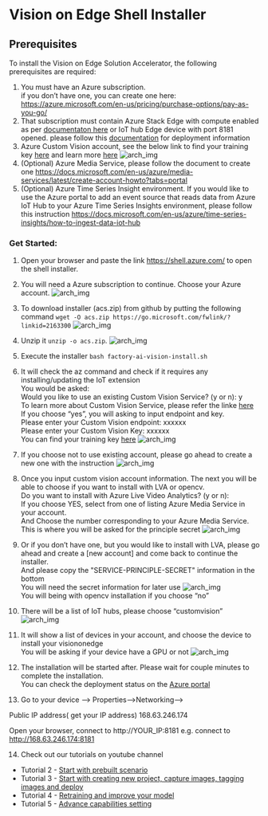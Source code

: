 

# Vision on Edge Shell Installer

## Prerequisites

To install the Vision on Edge Solution Accelerator, the following prerequisites are required:

1. You must have an Azure subscription.
<br/> if you don’t have one, you can create one here: https://azure.microsoft.com/en-us/pricing/purchase-options/pay-as-you-go/
2. That subscription must contain Azure Stack Edge with compute enabled as per [documentaton here](https://docs.microsoft.com/en-us/azure/databox-online/azure-stack-edge-gpu-deploy-configure-compute) or IoT hub Edge device with port 8181 opened. please follow this [documentation](https://github.com/Azure-Samples/azure-intelligent-edge-patterns/blob/master/factory-ai-vision/Tutorial/CreateIoTEdgeDevice.md) for deployment information
3. Azure Custom Vision account, see the below link to find your training key [here](https://www.customvision.ai/projects#/settings) and learn more [here](https://azure.microsoft.com/en-us/services/cognitive-services/custom-vision-service/)
![arch_img](https://github.com/linkernetworks/azure-intelligent-edge-patterns/raw/develop/factory-ai-vision/assets/customvisioninfo.png)
4. (Optional) Azure Media Service, please follow the document to create one https://docs.microsoft.com/en-us/azure/media-services/latest/create-account-howto?tabs=portal
5. (Optional) Azure Time Series Insight environment. If you would like to use the Azure portal to add an event source that reads data from Azure IoT Hub to your Azure Time Series Insights environment, please follow this instruction https://docs.microsoft.com/en-us/azure/time-series-insights/how-to-ingest-data-iot-hub  
   
### Get Started:

1. Open your browser and paste the link https://shell.azure.com/  to open the shell installer. 
2. You will need a Azure subscription to continue. Choose your Azure account.
![arch_img](https://github.com/linkernetworks/azure-intelligent-edge-patterns/raw/develop/factory-ai-vision/assets/step1.png)
3. To download installer (acs.zip) from github by putting the following command `wget -O acs.zip https://go.microsoft.com/fwlink/?linkid=2163300`
![arch_img](https://github.com/linkernetworks/azure-intelligent-edge-patterns/raw/develop/factory-ai-vision/assets/step2.png)
4. Unzip it `unzip -o acs.zip`. 
![arch_img](https://github.com/linkernetworks/azure-intelligent-edge-patterns/raw/develop/factory-ai-vision/assets/step3.png)
5. Execute the installer `bash factory-ai-vision-install.sh`

6. It will check the az command and check if it requires any installing/updating the IoT extension
<br/>You would be asked:
<br/>Would you like to use an existing Custom Vision Service? (y or n):  y 
<br/>To learn more about Custom Vision Service, please refer the linke [here](https://azure.microsoft.com/en-us/services/cognitive-services/custom-vision-service/)
<br/>If you choose “yes”, you will asking to input endpoint and key.
<br/>Please enter your Custom Vision endpoint: xxxxxx
<br/>Please enter your Custom Vision Key: xxxxxx
<br/> You can find your training key [here](https://www.customvision.ai/projects#/setting)
![arch_img](https://github.com/linkernetworks/azure-intelligent-edge-patterns/raw/develop/factory-ai-vision/assets/step4.png)

7. If you choose not to use existing account, please go ahead to create a new one with the instruction
![arch_img](https://github.com/linkernetworks/azure-intelligent-edge-patterns/raw/develop/factory-ai-vision/assets/step5.png)

8. Once you input custom vision account information. The next you will be able to choose if you want to install with LVA or opencv. 
<br/>Do you want to install with Azure Live Video Analytics? (y or n): 
<br/>If you choose YES, select from one of listing Azure Media Service in your account.
<br/>And Choose the number corresponding to your Azure Media Service. This is where you will be asked for the principle secret 
![arch_img](https://github.com/linkernetworks/azure-intelligent-edge-patterns/raw/develop/factory-ai-vision/assets/step6.png)

9. Or if you don’t have one, but you would like to install with LVA, please go ahead and create a [new account] and come back to continue the installer. 
<br/>And please copy the "SERVICE-PRINCIPLE-SECRET" information in the bottom
<br/>You will need the secret information for later use
![arch_img](https://github.com/linkernetworks/azure-intelligent-edge-patterns/raw/develop/factory-ai-vision/assets/step7.png)
<br/>You will being with opencv installation if you choose “no”

10. There will be a list of IoT hubs, please choose “customvision”
![arch_img](https://github.com/linkernetworks/azure-intelligent-edge-patterns/raw/develop/factory-ai-vision/assets/step8.png)

11. It will show a list of devices in your account, and choose the device to install your visiononedge 
<br/>You will be asking if your device have a GPU or not
![arch_img](https://github.com/linkernetworks/azure-intelligent-edge-patterns/raw/develop/factory-ai-vision/assets/step9.png)

12. The installation will be started after. Please wait for couple minutes to complete the installation. 
<br/> You can check the deployment status on the [Azure portal](https://portal.azure.com/#home)

13. Go to your device --> Properties-->Networking--> 

Public IP address(  get your IP address)
168.63.246.174

Open your browser, connect to http://YOUR_IP:8181
e.g.  connect to http://168.63.246.174:8181

14. Check out our tutorials on youtube channel 


- Tutorial 2 - <a href="https://youtu.be/dihAdZTGj-g" target="_blank">Start with prebuilt scenario</a>
- Tutorial 3 - <a href="https://www.youtube.com/watch?v=cCEW6nsd8xQ" target="_blank">Start with creating new project, capture images, tagging images and deploy</a>
- Tutorial 4 - <a href="https://www.youtube.com/watch?v=OxK9feR_T3U" target="_blank">Retraining and improve your model</a>
- Tutorial 5 - <a href="https://www.youtube.com/watch?v=Bv7wxfFEdtI" target="_blank">Advance capabilities setting</a>


